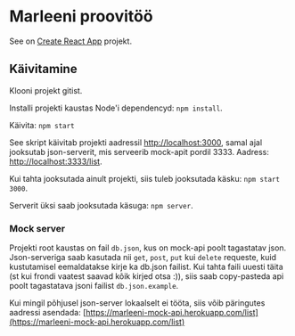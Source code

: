 # Marleeni proovitöö

See on [Create React App](https://github.com/facebook/create-react-app) projekt.

## Käivitamine

Klooni projekt gitist.

Installi projekti kaustas Node'i dependencyd:
`npm install`.

Käivita:
`npm start`

See skript käivitab projekti aadressil [http://localhost:3000](http://localhost:3000),
samal ajal jooksutab json-serverit, mis serveerib mock-apit pordil 3333. Aadress: [http://localhost:3333/list](http://localhost:3333/list).

Kui tahta jooksutada ainult projekti, siis tuleb jooksutada käsku: `npm start 3000`.

Serverit üksi saab jooksutada käsuga: `npm server`.

### Mock server

Projekti root kaustas on fail `db.json`, kus on mock-api poolt tagastatav json.
Json-serveriga saab kasutada nii `get`, `post`, `put` kui `delete` requeste, kuid kustutamisel eemaldatakse kirje ka db.json failist.
Kui tahta faili uuesti täita (st kui frondi vaatest saavad kõik kirjed otsa :)), siis saab copy-pasteda api poolt tagastatava jsoni failist `db.json.example`.

Kui mingil põhjusel json-server lokaalselt ei tööta, siis võib päringutes aadressi asendada:
[https://marleeni-mock-api.herokuapp.com/list](https://marleeni-mock-api.herokuapp.com/list)